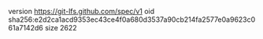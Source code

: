 version https://git-lfs.github.com/spec/v1
oid sha256:e2d2ca1acd9353ec43ce4f0a680d3537a90cb214fa2577e0a9623c061a7142d6
size 2622
